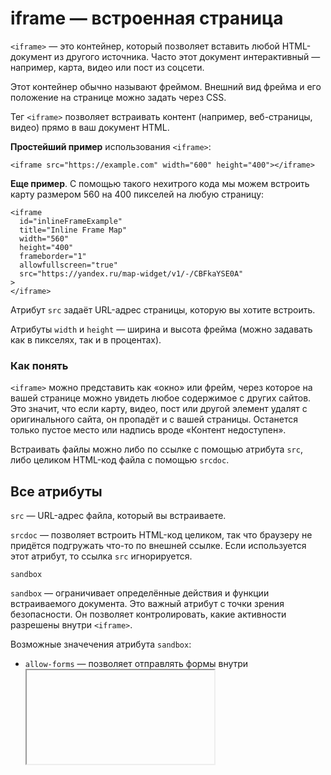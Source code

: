 # iframe — встроенная страница

`<iframe>` — это контейнер, который позволяет вставить любой HTML-документ из другого источника. Часто этот документ интерактивный — например, карта, видео или пост из соцсети.

Этот контейнер обычно называют фреймом. Внешний вид фрейма и его положение на странице можно задать через CSS.

Тег `<iframe>` позволяет встраивать контент (например, веб-страницы, видео) прямо в ваш документ HTML.

**Простейший пример** использования `<iframe>`:

```
<iframe src="https://example.com" width="600" height="400"></iframe>
```

**Еще пример**. С помощью такого нехитрого кода мы можем встроить карту размером 560 на 400 пикселей на любую страницу:
```
<iframe
  id="inlineFrameExample"
  title="Inline Frame Map"
  width="560"
  height="400"
  frameborder="1"
  allowfullscreen="true"
  src="https://yandex.ru/map-widget/v1/-/CBFkaYSE0A"
>
</iframe>
```

Атрибут `src` задаёт URL-адрес страницы, которую вы хотите встроить.

Атрибуты `width` и `height` — ширина и высота фрейма (можно задавать как в пикселях, так и в процентах).

### Как понять

`<iframe>` можно представить как «окно» или фрейм, через которое на вашей странице можно увидеть любое содержимое с других сайтов. Это значит, что если карту, видео, пост или другой элемент удалят с оригинального сайта, он пропадёт и с вашей страницы. Останется только пустое место или надпись вроде «Контент недоступен».

Встраивать файлы можно либо по ссылке с помощью атрибута `src`, либо целиком HTML-код файла с помощью `srcdoc`.


## Все атрибуты

`src` — URL-адрес файла, который вы встраиваете.

`srcdoc` — позволяет встроить HTML-код целиком, так что браузеру не придётся подгружать что-то по внешней ссылке. Если используется этот атрибут, то ссылка `src` игнорируется.

`sandbox`

`sandbox` — ограничивает определённые действия и функции встраиваемого документа. Это важный атрибут с точки зрения безопасности. Он позволяет контролировать, какие активности разрешены внутри `<iframe>`. 

Возможные значечения атрибута `sandbox`:
- `allow-forms` — позволяет отправлять формы внутри <iframe>.
- `allow-modals` — позволяет открывать модальные окна, которые мы все так не любим: вроде «Оставьте свой имейл» или «Не уходите так быстро! У вас товар в корзине». Обычно эти окна не дают пользоваться сайтом, пока их не закроешь.
- `allow-orientation-lock` — позволяет фиксировать горизонтальное или вертикальное положение экрана.
- `allow-pointer-lock` — позволяет (**сюрприз!**) блокировать указатель; позволяет пользователю управлять содержимым <iframe> с помощью курсора через Pointer Lock API.
- `allow-popups` — разрешает (**шок!**) показ всплывающих окон, вызванных с помощью window.open(), target="_blank" или showModalDialog().
- `allow-popups-to-escape-sandbox` — позволяет содержимому фрейма открывать новые окна. С этим параметром у таких окон не будет тех ограничений, которые есть у <iframe> с атрибутом sandbox.
- `allow-presentation` — разрешает использовать Presentation API.
- `allow-same-origin` — контент из <iframe> загружается по тем же правилам и с теми же ограничениями, что и страница, на которой он находится.
- `allow-scripts` — позволяет загружать скрипты. При этом всплывающие окна будут запрещены.
- `allow-top-navigation` — позволяет открывать ссылки, которые есть в <iframe>, в том же окне, в которое встроен фрейм.
- `allow-top-navigation-by-user-activation` — позволяет контенту из фрейма управлять страницей, на которой он находится. Но только по инициативе пользователя.

Если просто указать атрибут sandbox, то он применит сразу все возможные ограничения. Либо можно указать нужные ограничения в любом порядке через пробел:

`<iframe src="https://example.com" sandbox="allow-scripts allow-same-origin"></iframe>`

Значение allow-scripts разрешает выполнение скриптов внутри фрейма, а allow-same-origin позволяет фрейму обращаться к ресурсам его исходной страницы.

> Элементы `iframe` — это первый шаг к созданию хорошей структуры. Загрузка ненадежного компонента в `iframe` **обеспечивает определенную степень разделения между вашим приложением и содержимым,** которое вы хотите загрузить. **Содержимое в рамке не будет иметь доступа к DOM вашей страницы или данным**, которые вы сохранили локально, а также не сможет рисоваться в произвольных позициях на странице; его объем ограничен контуром кадра. Однако разделение не является действительно надежным. Содержимая страница **по-прежнему имеет ряд возможностей для раздражающего или вредоносного поведения**: *автоматическое воспроизведение видео, плагины и всплывающие окна* — это верхушка айсберга.

> Атрибут sandbox элемента `iframe` дает нам именно то, что нам нужно, **чтобы ужесточить ограничения на контент в фреймах**. Мы можем поручить браузеру загружать содержимое определенного фрейма в среде с низким уровнем привилегий, разрешая только подмножество возможностей, необходимых для выполнения любой работы.


`loading`

Атрибут loading может помочь с оптимизацией производительности и отложить загрузку iframe до тех пор, пока это не будет необходимо.

`<iframe src="https://example.com" loading="lazy"></iframe>`


`allowfullscreen, allowpaymentrequest`

Здесь всё просто и следует из названия:
- `allowfullscreen`: позволяет встроенному контенту открываться в полноэкранном режиме.
- `allowpaymentrequest`: позволяет встроенному контенту делать запросы на оплату.
    

`title`

Не забывайте об универсальных атрибутах, таких как `title`, которые способствуют улучшению доступности.

`<iframe src="https://example.com" title="Example Content"></iframe>`


`name`

`name` — имя фрейма. Пригодится, чтобы создать ссылку, по которой новая страница будет открываться в нужном фрейме.


## Стилизация

`<iframe>` можно стилизовать, как и любой другой элемент. Но помните, что стили вашей родительской страницы не применяются к содержимому `<iframe>`, и вы не сможете его стилизовать через CSS в родительском документе.
```
iframe {
  border: none; 
}
```

## Отслеживание событий загрузки

Вы можете отслеживать событие load для <iframe>, чтобы знать, когда встроенный контент загружен.
```
document.querySelector('iframe').addEventListener('load', function() {
  console.log('Iframe is loaded!'); 
});
```


# `src` и `srcdoc` в `iframe` HTML5: разница и применение

Атрибут `srcdoc` позволяет непосредственно встраивать HTML-содержимое в `<iframe>`, делая код более читаемым и интуитивным. 
В то же время атрибут src, использующий **Data URI**, требует преобразования HTML в формат URL, что может быть неудобно, 
особенно при работе с большими объемами данных. Использование `srcdoc` упрощает процесс и обеспечивает лучшую читаемость 
встроенного кода:

`srcdoc` пример использования:
```html
<iframe srcdoc="<p>Привет, мир!</p>"></iframe>
```

**Data URI** пример использования:
```html
<iframe src="data:text/html,<p>Привет, мир!</p>"></iframe>
```

Оба способа позволяют выводить текст "Привет, мир!" в `<iframe>`, однако `srcdoc` делает этот процесс более прямым 
и удобным для работы с HTML-контентом внутри `iframe`.


## Навигация по безопасности

Когда дело доходит до работы с ненадежным содержимым, srcdoc можно использовать в сочетании с атрибутом `sandbox` 
для обеспечения безопасности внутреннего содержимого. Стоит отметить, что поддержка srcdoc в старых браузерах может быть ограничена. 
Если для `<iframe>` заданы одновременно и `src`, и `srcdoc`, **преференция будет отдана `srcdoc`**, исключая запросы к внешним ресурсам.

Если вы используете **Internet Explorer 11, то `srcdoc` не будет поддерживаться**. Современные браузеры хорошо 
работают с `srcdoc`, делая его более безопасным для инлайн-содержимого. Тем не менее, использование `src` с **Data URI** 
может привлечь внимание злоумышленников, а также существуют ограничения на длину URL.


## Глубина содержимого – продвинутое управление

### Бесшовная интеграция и обход междоменных ограничений

`srcdoc` обеспечивает более плавное и прозрачное встраивание HTML-кода, исключая сложности с кодированием 
и увеличивая читабельность содержимого. Это позволяет создавать полноценные HTML-структуры внутри `<iframe>`, 
контролируя междоменные ограничения, которые могут возникнуть при использовании `src` с **Data URI**:

Пример использования `srcdoc` для встраивания:
```html
<iframe srcdoc="<style>h2 {color: red;}</style><h2>Стилизованный контент</h2>"></iframe>
```

### Работа с куками

Для `iframe` взаимодействие с куками может быть сложной задачей. Однако, `srcdoc` значительно облегчает этот процесс, 
предоставляя устойчивый контроль над куками. Использование `src` с **Data URI** требует учета ограничений по использованию кук 
в различных доменах, в то время как srcdoc является более надежным вариантом, работающим в рамках одного источника.

### Особенности браузеров

Важно учесть различия в поддержке `srcdoc` в разных браузерах, поскольку каждый из них может внести свои коррективы 
в работу с этим атрибутом. Например, Chrome работает с куками по-своему, и подход `srcdoc` приспосабливается к этой особенности. 
С другой стороны, использование src может столкнуться с особыми ограничениями браузера, такими как пределы длины URL и другие "тонкости".


## Не поддерживается браузером? Есть альтернативы

Если вам приходится работать со старыми браузерами, которые не поддерживают `srcdoc`, можно использовать методы передачи 
структурированных данных, такие как `postMessage` или серверные решения. Хотя они могут быть более сложными, 
они обеспечивают безопасность и возможность взаимодействия.

> Если браузер НЕ поддерживает атрибут `srcdoc`, вместо него будет отображаться файл, указанный в атрибуте `src` (если он присутствует).


## Визуализация

`srcdoc` и `src` с **Data URI** в `<iframe>` можно представить как два разных способа упаковки багажа:

| Метод       | Техника упаковки багажа               | Описание                                         |
| --------------- | --------------------------------- |-------------------------------------------------|
| `srcdoc`        | Прямая упаковка                  | Предметы укладываются напрямую в чемодан      |
| `src=data`      | Упакованный чемодан               | Вставка уже упакованного чемодана в другой  |

Прямая упаковка `srcdoc` — объекты помещаются прямо в чемодан `iframe`:
```html
<iframe srcdoc="<p>Привет, inline!</p>"></iframe> // Мы прямо укладываем <p> в чемодан (iframe)
```

Упакованный чемодан `src=data` — чемодан уже упакован и помещается в другой:
```html
<iframe src="data:text/html;base64,PGgxPkhlbGxvLCBkYXRhIFVSSSE8L2gxPg=="></iframe> // Мы вкладываем упакованный объект (data URI) в большой чемодан
```

### Подход для больших объемов данных

Для работы с большим объемом HTML-содержимого рекомендуется предпочесть использование `srcdoc` вместо `src` с **Data URI**, 
чтобы избежать перегруженности атрибута. srcdoc является более эффективным выбором, потому что он отключает необходимость кодирования 
и декодирования больших объемов данных.

### Быстрая загрузка и пользовательский опыт

Содержимое, внедренное через `srcdoc`, загружается в процессе основной загрузки страницы, что **может улучшить показатели 
скорости загрузки**. Используйте `srcdoc` для ускорения загрузки встроенного контента и улучшения пользовательского опыта.
Обслуживание и поддержка

Отладка и поддержка становятся проще при использовании `srcdoc`, поскольку разработчики могут напрямую редактировать HTML 
непосредственно в родительском документе. Это облегчает рабочий процесс и способствует более плавному циклу разработки 
по сравнению с работой с заранее закодированными **data URI**.



### Полезные ссылки

[Спецификация](https://html.spec.whatwg.org/multipage/iframe-embed-object.html#the-iframe-element)

[Дока iframe](https://doka.guide/html/iframe/)

[Доктайп iframe](https://htmlacademy.ru/blog/html-tags/iframe)

